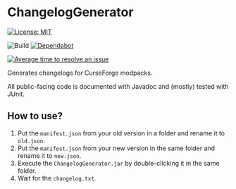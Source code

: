 # ChangelogGenerator

[![License: MIT](https://img.shields.io/badge/License-MIT-green.svg)](https://opensource.org/licenses/MIT)

![Build](https://github.com/TheRandomLabs/ChangelogGenerator/workflows/Build/badge.svg?branch=master)
[![Dependabot](https://badgen.net/dependabot/TheRandomLabs/ChangelogGenerator/?icon=dependabot)](https://dependabot.com/)

[![Average time to resolve an issue](http://isitmaintained.com/badge/resolution/TheRandomLabs/ChangelogGenerator.svg)](http://isitmaintained.com/project/TheRandomLabs/ChangelogGenerator "Average time to resolve an issue")

<!-- [![Maven Central](https://img.shields.io/maven-central/v/com.therandomlabs.ggenerator/changeloggenerator.svg?style=shield)](https://maven-badges.herokuapp.com/maven-central/com.therandomlabs.changeloggenerator/changeloggenerator/)

[comment]: # [![Javadoc](https://javadoc.io/badge/com.therandomlabs.changeloggenerator/changeloggenerator.svg?color=blue)](https://javadoc.io/doc/com.therandomlabs.changeloggenerator/changeloggenerator)-->

Generates changelogs for CurseForge modpacks.

All public-facing code is documented with Javadoc and (mostly) tested with JUnit.

## How to use?
1. Put the `manifest.json` from your old version in a folder and rename it to `old.json`.
2. Put the `manifest.json` from your new version in the same folder and rename it to `new.json`.
3. Execute the `ChangelogGenerator.jar` by double-clicking it in the same folder.
4. Wait for the `changelog.txt`.
